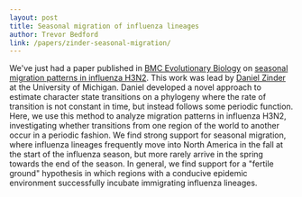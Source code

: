 ```yaml
---
layout: post
title: Seasonal migration of influenza lineages
author: Trevor Bedford
link: /papers/zinder-seasonal-migration/
---
```


We've just had a paper published in [BMC Evolutionary Biology](http://www.biomedcentral.com/1471-2148/14/272/) on [seasonal migration patterns in influenza H3N2](/papers/zinder-seasonal-migration/). This work was lead by [Daniel Zinder](http://scholar.google.com/citations?user=E1HTHfwAAAAJ&hl=en) at the University of Michigan. Daniel developed a novel approach to estimate character state transitions on a phylogeny where the rate of transition is not constant in time, but instead follows some periodic function. Here, we use this method to analyze migration patterns in influenza H3N2, investigating whether transitions from one region of the world to another occur in a periodic fashion. We find strong support for seasonal migration, where influenza lineages frequently move into North America in the fall at the start of the influenza season, but more rarely arrive in the spring towards the end of the season. In general, we find support for a "fertile ground" hypothesis in which regions with a conducive epidemic environment successfully incubate immigrating influenza lineages.
